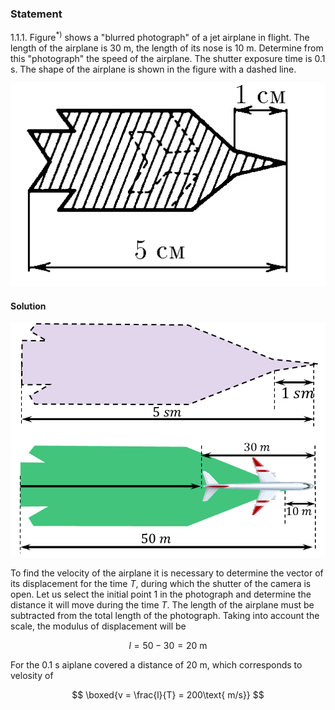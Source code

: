 ###  Statement

$1.1.1.$ Figure$^{*)}$ shows a "blurred photograph" of a jet airplane in flight. The length of the airplane is $30 \text{ m}$, the length of its nose is $10 \text{ m}$. Determine from this "photograph" the speed of the airplane. The shutter exposure time is $0.1 \text{ s}$. The shape of the airplane is shown in the figure with a dashed line.

![ For the 1.1.1 problem |507x327, 26%](../../img/1.1.1/statement.png)

#### Solution

![ 1.1.1. Airplane photo |747x555, 51%](../../img/1.1.1/1.1.1.png)

To find the velocity of the airplane it is necessary to determine the vector of its displacement for the time $T$, during which the shutter of the camera is open. Let us select the initial point $1$ in the photograph and determine the distance it will move during the time $T$. The length of the airplane must be subtracted from the total length of the photograph. Taking into account the scale, the modulus of displacement will be

$$
l=50-30 = 20 \text{ m}
$$

For the $0.1 \text{ s}$ aiplane covered a distance of $20\text{ m}$, which corresponds to velosity of

$$
\boxed{v = \frac{l}{T} = 200\text{ m/s}}
$$